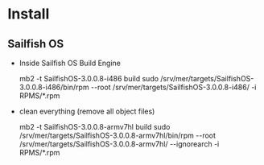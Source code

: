 
Install
=======

Sailfish OS
-----------

* Inside Sailfish OS Build Engine

    mb2 -t SailfishOS-3.0.0.8-i486 build
    sudo /srv/mer/targets/SailfishOS-3.0.0.8-i486/bin/rpm --root /srv/mer/targets/SailfishOS-3.0.0.8-i486/ -i RPMS/*.rpm

* clean everything (remove all object files)

    mb2 -t SailfishOS-3.0.0.8-armv7hl build
    sudo /srv/mer/targets/SailfishOS-3.0.0.8-armv7hl/bin/rpm --root /srv/mer/targets/SailfishOS-3.0.0.8-armv7hl/ --ignorearch -i RPMS/*.rpm

